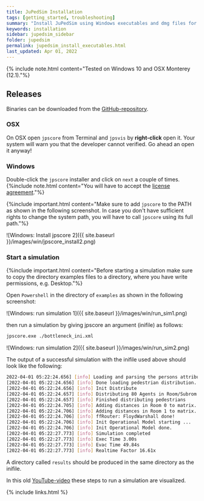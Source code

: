 ```yaml
---
title: JuPedSim Installation
tags: [getting_started, troubleshooting]
summary: "Install JuPedSim using Windows executables and dmg files for OSX"
keywords: installation
sidebar: jupedsim_sidebar
folder: jupedsim
permalink: jupedsim_install_executables.html
last_updated: Apr 01, 2022
---
```


{% include note.html content="Tested on Windows 10 and OSX Monterey (12.1)."%}

## Releases
Binaries can be downloaded from the [GitHub-repository](https://github.com/JuPedSim/jpscore/releases/).

### OSX

On OSX open `jpscore` from Terminal and `jpsvis` by **right-click** open it.
Your system will warn you that the developer cannot verified.
Go ahead an open it anyway!

### Windows

Double-click the `jpscore` installer and click on `next` a couple of times.
{%include note.html content="You will have to accept the [license agreement](https://raw.githubusercontent.com/JuPedSim/jpscore/master/LICENSE)."%}

{%include important.html content="Make sure to add `jpscore` to the PATH as shown in the following screenshot. In case you don't have sufficient rights to change the system path, you will have to call `jpscore` using its full path."%}

![Windows: Install jpscore 2]({{ site.baseurl }}/images/win/jpscore_install2.png)

### Start a simulation 

{%include important.html content="Before starting a simulation make sure to copy the directory examples files to a directory, where you have write permissions, e.g. Desktop."%}

Open `Powershell` in the directory of `examples` as shown in the following screenshot:

![Windows: run simulation 1]({{ site.baseurl }}/images/win/run_sim1.png)

then run a simulation by giving jpscore an argument (inifile) as follows: 

```bash
jpscore.exe ./bottleneck_ini.xml
```

![Windows: run simulation 2]({{ site.baseurl }}/images/win/run_sim2.png)

The output of a successful simulation with the inifile used above should look like the following:

```bash
2022-04-01 05:22:24.656] [info] Loading and parsing the persons attributes
[2022-04-01 05:22:24.656] [info] Done loading pedestrian distribution.
[2022-04-01 05:22:24.656] [info] Init Distribute
[2022-04-01 05:22:24.657] [info] Distributing 80 Agents in Room/Subrom 0/1! Maximum allowed: 3564
[2022-04-01 05:22:24.657] [info] Finished distributing pedestrians
[2022-04-01 05:22:24.705] [info] Adding distances in Room 0 to matrix.
[2022-04-01 05:22:24.706] [info] Adding distances in Room 1 to matrix.
[2022-04-01 05:22:24.706] [info] ffRouter: FloydWarshall done!
[2022-04-01 05:22:24.706] [info] Init Operational Model starting ...
[2022-04-01 05:22:24.706] [info] Init Operational Model done.
[2022-04-01 05:22:27.773] [info] Simulation completed
[2022-04-01 05:22:27.773] [info] Exec Time 3.00s
[2022-04-01 05:22:27.773] [info] Evac Time 49.84s
[2022-04-01 05:22:27.773] [info] Realtime Factor 16.61x
```

A directory called `results` should be produced in the same directory as the inifile.

In this old [YouTube-video](https://youtu.be/qVG607GQaKI) these steps to run a simulation are visualized.

{% include links.html %}
